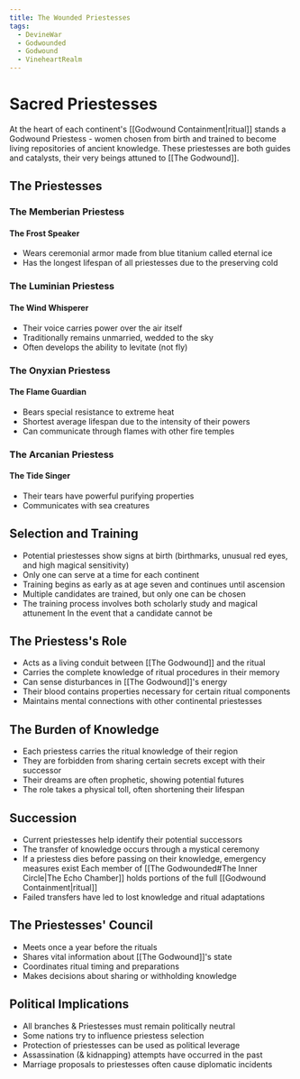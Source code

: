 ```yaml
---
title: The Wounded Priestesses
tags:
  - DevineWar
  - Godwounded
  - Godwound
  - VineheartRealm
---
```


# Sacred Priestesses
At the heart of each continent's [[Godwound Containment|ritual]] stands a Godwound Priestess - women chosen from birth and trained to become living repositories of ancient knowledge. These priestesses are both guides and catalysts, their very beings attuned to [[The Godwound]].

## The Priestesses
### The Memberian Priestess
#### The Frost Speaker
- Wears ceremonial armor made from blue titanium called eternal ice
- Has the longest lifespan of all priestesses due to the preserving cold

### The Luminian Priestess
#### The Wind Whisperer
- Their voice carries power over the air itself
- Traditionally remains unmarried, wedded to the sky
- Often develops the ability to levitate (not fly)

### The Onyxian Priestess
#### The Flame Guardian
- Bears special resistance to extreme heat
- Shortest average lifespan due to the intensity of their powers
- Can communicate through flames with other fire temples

### The Arcanian Priestess
#### The Tide Singer
- Their tears have powerful purifying properties
- Communicates with sea creatures


## Selection and Training
- Potential priestesses show signs at birth (birthmarks, unusual red eyes, and high magical sensitivity)
- Only one can serve at a time for each continent
- Training begins as early as at age seven and continues until ascension
- Multiple candidates are trained, but only one can be chosen
- The training process involves both scholarly study and magical attunement
In the event that a candidate cannot be 


## The Priestess's Role
- Acts as a living conduit between [[The Godwound]] and the ritual
- Carries the complete knowledge of ritual procedures in their memory
- Can sense disturbances in [[The Godwound]]'s energy
- Their blood contains properties necessary for certain ritual components
- Maintains mental connections with other continental priestesses


## The Burden of Knowledge
- Each priestess carries the ritual knowledge of their region
- They are forbidden from sharing certain secrets except with their successor
- Their dreams are often prophetic, showing potential futures
- The role takes a physical toll, often shortening their lifespan


## Succession
- Current priestesses help identify their potential successors
- The transfer of knowledge occurs through a mystical ceremony
- If a priestess dies before passing on their knowledge, emergency measures exist
	Each member of [[The Godwounded#The Inner Circle|The Echo Chamber]] holds portions of the full [[Godwound Containment|ritual]] 
- Failed transfers have led to lost knowledge and ritual adaptations


## The Priestesses' Council
- Meets once a year before the rituals
- Shares vital information about [[The Godwound]]'s state
- Coordinates ritual timing and preparations
- Makes decisions about sharing or withholding knowledge


## Political Implications
- All branches & Priestesses must remain politically neutral
- Some nations try to influence priestess selection
- Protection of priestesses can be used as political leverage
- Assassination (& kidnapping) attempts have occurred in the past
- Marriage proposals to priestesses often cause diplomatic incidents